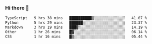 ### Hi there 🌱
<!--START_SECTION:waka-->

```txt
TypeScript   9 hrs 38 mins   ██████████▒░░░░░░░░░░░░░░   41.07 %
Python       5 hrs 29 mins   ██████░░░░░░░░░░░░░░░░░░░   23.37 %
Markdown     3 hrs 19 mins   ███▓░░░░░░░░░░░░░░░░░░░░░   14.19 %
Other        1 hr 26 mins    █▓░░░░░░░░░░░░░░░░░░░░░░░   06.14 %
CSS          1 hr 16 mins    █▒░░░░░░░░░░░░░░░░░░░░░░░   05.44 %
```

<!--END_SECTION:waka-->
<!--
**Dieg0raf/Dieg0raf** is a ✨ _special_ ✨ repository because its `README.md` (this file) appears on your GitHub profile.

Here are some ideas to get you started:

- 🔭 I’m currently working on ...
- 🌱 I’m currently learning ...
- 👯 I’m looking to collaborate on ...
- 🤔 I’m looking for help with ...
- 💬 Ask me about ...
- 📫 How to reach me: ...
- 😄 Pronouns: ...
- ⚡ Fun fact: ...
-->
